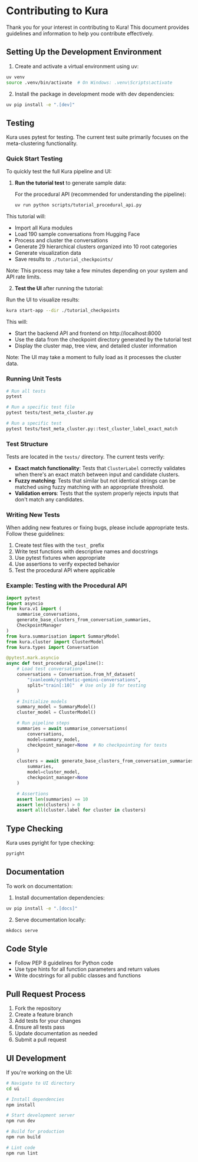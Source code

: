 # Contributing to Kura

Thank you for your interest in contributing to Kura! This document provides guidelines and information to help you contribute effectively.

## Setting Up the Development Environment

1. Create and activate a virtual environment using uv:
```bash
uv venv
source .venv/bin/activate  # On Windows: .venv\Scripts\activate
```

2. Install the package in development mode with dev dependencies:
```bash
uv pip install -e ".[dev]"
```

## Testing

Kura uses pytest for testing. The current test suite primarily focuses on the meta-clustering functionality.

### Quick Start Testing

To quickly test the full Kura pipeline and UI:

1. **Run the tutorial test** to generate sample data:

   For the procedural API (recommended for understanding the pipeline):
   ```bash
   uv run python scripts/tutorial_procedural_api.py
   ```

  This tutorial will:
   - Import all Kura modules
   - Load 190 sample conversations from Hugging Face
   - Process and cluster the conversations
   - Generate 29 hierarchical clusters organized into 10 root categories
   - Generate visualization data
  - Save results to `./tutorial_checkpoints/`

   Note: This process may take a few minutes depending on your system and API rate limits.

2. **Test the UI** after running the tutorial:

  Run the UI to visualize results:
  ```bash
  kura start-app --dir ./tutorial_checkpoints
  ```

   This will:
   - Start the backend API and frontend on http://localhost:8000
   - Use the data from the checkpoint directory generated by the tutorial test
   - Display the cluster map, tree view, and detailed cluster information

   Note: The UI may take a moment to fully load as it processes the cluster data.

### Running Unit Tests

```bash
# Run all tests
pytest

# Run a specific test file
pytest tests/test_meta_cluster.py

# Run a specific test
pytest tests/test_meta_cluster.py::test_cluster_label_exact_match
```

### Test Structure

Tests are located in the `tests/` directory. The current tests verify:

- **Exact match functionality**: Tests that `ClusterLabel` correctly validates when there's an exact match between input and candidate clusters.
- **Fuzzy matching**: Tests that similar but not identical strings can be matched using fuzzy matching with an appropriate threshold.
- **Validation errors**: Tests that the system properly rejects inputs that don't match any candidates.

### Writing New Tests

When adding new features or fixing bugs, please include appropriate tests. Follow these guidelines:

1. Create test files with the `test_` prefix
2. Write test functions with descriptive names and docstrings
3. Use pytest fixtures when appropriate
4. Use assertions to verify expected behavior
5. Test the procedural API where applicable

### Example: Testing with the Procedural API

```python
import pytest
import asyncio
from kura.v1 import (
    summarise_conversations,
    generate_base_clusters_from_conversation_summaries,
    CheckpointManager
)
from kura.summarisation import SummaryModel
from kura.cluster import ClusterModel
from kura.types import Conversation

@pytest.mark.asyncio
async def test_procedural_pipeline():
    # Load test conversations
    conversations = Conversation.from_hf_dataset(
        "ivanleomk/synthetic-gemini-conversations",
        split="train[:10]"  # Use only 10 for testing
    )

    # Initialize models
    summary_model = SummaryModel()
    cluster_model = ClusterModel()

    # Run pipeline steps
    summaries = await summarise_conversations(
        conversations,
        model=summary_model,
        checkpoint_manager=None  # No checkpointing for tests
    )

    clusters = await generate_base_clusters_from_conversation_summaries(
        summaries,
        model=cluster_model,
        checkpoint_manager=None
    )

    # Assertions
    assert len(summaries) == 10
    assert len(clusters) > 0
    assert all(cluster.label for cluster in clusters)
```

## Type Checking

Kura uses pyright for type checking:

```bash
pyright
```

## Documentation

To work on documentation:

1. Install documentation dependencies:
```bash
uv pip install -e ".[docs]"
```

2. Serve documentation locally:
```bash
mkdocs serve
```

## Code Style

- Follow PEP 8 guidelines for Python code
- Use type hints for all function parameters and return values
- Write docstrings for all public classes and functions

## Pull Request Process

1. Fork the repository
2. Create a feature branch
3. Add tests for your changes
4. Ensure all tests pass
5. Update documentation as needed
6. Submit a pull request

## UI Development

If you're working on the UI:

```bash
# Navigate to UI directory
cd ui

# Install dependencies
npm install

# Start development server
npm run dev

# Build for production
npm run build

# Lint code
npm run lint
```
